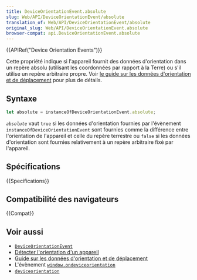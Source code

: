 ```yaml
---
title: DeviceOrientationEvent.absolute
slug: Web/API/DeviceOrientationEvent/absolute
translation_of: Web/API/DeviceOrientationEvent/absolute
original_slug: Web/API/DeviceOrientationEvent.absolute
browser-compat: api.DeviceOrientationEvent.absolute
---
```


{{APIRef("Device Orientation Events")}}

Cette propriété indique si l'appareil fournit des données d'orientation dans un repère absolu (utilisant les coordonnées par rapport à la Terre) ou s'il utilise un repère arbitraire propre. Voir [le guide sur les données d'orientation et de déplacement](/fr/docs/Web/Events/Orientation_and_motion_data_explained) pour plus de détails.

## Syntaxe

```js
let absolute = instanceOfDeviceOrientationEvent.absolute;
```

_`absolute`_ vaut `true` si les données d'orientation fournies par l'évènement `instanceOfDeviceOrientationEvent` sont fournies comme la différence entre l'orientation de l'appareil et celle du repère terrestre ou `false` si les données d'orientation sont fournies relativement à un repère arbitraire fixé par l'appareil.

## Spécifications

{{Specifications}}

## Compatibilité des navigateurs

{{Compat}}

## Voir aussi

- [`DeviceOrientationEvent`](/fr/docs/Web/API/DeviceOrientationEvent)
- [Détecter l'orientation d'un appareil](/fr/docs/Web/Events/Detecting_device_orientation)
- [Guide sur les données d'orientation et de déplacement](/fr/docs/Web/Events/Orientation_and_motion_data_explained)
- L'évènement [`window.ondeviceorientation`](/fr/docs/Web/API/Window/ondeviceorientation)
- [`deviceorientation`](/fr/docs/Web/API/Window/deviceorientation_event)

